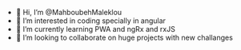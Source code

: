 - 👋 Hi, I’m @MahboubehMaleklou
- 👀 I’m interested in coding specially in angular
- 🌱 I’m currently learning PWA and ngRx and rxJS
- 💞️ I’m looking to collaborate on huge projects with new challanges

<!---
MahboubehMaleklou/MahboubehMaleklou is a ✨ special ✨ repository because its `README.md` (this file) appears on your GitHub profile.
You can click the Preview link to take a look at your changes.
--->
